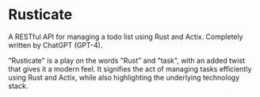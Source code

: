 # Rusticate

A RESTful API for managing a todo list using Rust and Actix. Completely written by ChatGPT (GPT-4).

"Rusticate" is a play on the words "Rust" and "task", with an added twist that gives it a modern feel. It signifies the act of managing tasks efficiently using Rust and Actix, while also highlighting the underlying technology stack.
